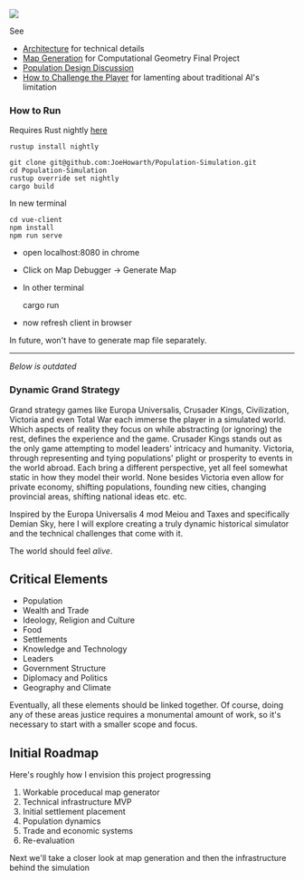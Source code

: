 [![](https://tokei.rs/b1/github/JoeHowarth/Population-Simulation?category=code&exclude=*.json)](http://github.com/JoeHowarth/Population-Simulation)


See
- [Architecture](design_docs/Architecture.md) for technical details
- [Map Generation](design_docs/MapGen_README.md) for Computational Geometry Final Project
- [Population Design Discussion](design_docs/PopulationDesign.md)
- [How to Challenge the Player](design_docs/ChallengingThePlayer.md) for lamenting about traditional AI's limitation


### How to Run

Requires Rust nightly [here](https://www.rust-lang.org/tools/install)

    rustup install nightly
    
    git clone git@github.com:JoeHowarth/Population-Simulation.git
    cd Population-Simulation
    rustup override set nightly
    cargo build
    
In new terminal

    cd vue-client
    npm install
    npm run serve

- open localhost:8080 in chrome
- Click on Map Debugger -> Generate Map
- In other terminal
     
     
     cargo run
     
- now refresh client in browser


In future, won't have to generate map file separately.
   

---
*Below is outdated*

### Dynamic Grand Strategy 

Grand strategy games like Europa Universalis, Crusader Kings, Civilization, Victoria
and even Total War each immerse the player in a simulated world.
Which aspects of reality they focus on while abstracting (or ignoring) the rest,
defines the experience and the game.
Crusader Kings stands out as the only game attempting to model
leaders' intricacy and humanity.
Victoria, through representing and tying populations' plight or prosperity to events
in the world abroad.
Each bring a different perspective, yet all feel somewhat static in how they model
their world.
None besides Victoria even allow for private economy, shifting populations,
founding new cities, changing provincial areas, shifting national ideas etc. etc.

Inspired by the Europa Universalis 4 mod Meiou and Taxes and specifically Demian Sky,
here I will explore creating a truly dynamic historical simulator and the
technical challenges that come with it.

The world should feel *alive*.


Critical Elements
--------

- Population
- Wealth and Trade
- Ideology, Religion and Culture
- Food
- Settlements
- Knowledge and Technology
- Leaders
- Government Structure
- Diplomacy and Politics
- Geography and Climate

Eventually, all these elements should be linked together.
Of course, doing any of these areas justice requires a monumental amount of work,
so it's necessary to start with a smaller scope and focus.

Initial Roadmap
-----------------

Here's roughly how I envision this project progressing

1. Workable proceducal map generator
2. Technical infrastructure MVP
3. Initial settlement placement
4. Population dynamics
5. Trade and economic systems
6. Re-evaluation


Next we'll take a closer look at map generation and then the infrastructure behind the
simulation
